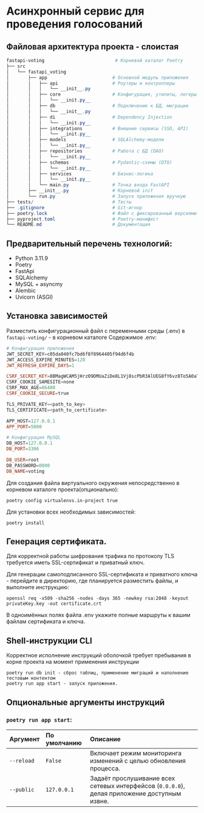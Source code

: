 # Асинхронный сервис для проведения голосований
## Файловая архитектура проекта - слоистая
```powershell
fastapi-voting                          # Корневой каталог Poetry
├── src
│   └── fastapi_voting                 
│       ├── app                        # Основной модуль приложения
│       │   ├── api                    # Роутеры и контроллеры
│       │   │   └── __init__.py
│       │   ├── core                   # Конфигурация, утилиты, логеры
│       │   │   └── __init.py__        
│       │   ├── db                     # Подключение к БД, миграции
│       │   │   └── __init__.py
│       │   ├── di                     # Dependency Injection
│       │   │   └── __init.py__
│       │   ├── integrations           # Внешние сервисы (SSO, API)
│       │   │   └── __init.py__
│       │   ├── models                 # SQLAlchemy-модели
│       │   │   └── __init.py__
│       │   ├── repositories           # Работа с БД (DAO)
│       │   │   └── __init.py__
│       │   ├── schemas                # Pydantic-схемы (DTO)
│       │   │   └── __init.py__
│       │   ├── services               # Бизнес-логика
│       │   │   └── __init.py__
│       │   └── main.py                # Точка входа FastAPI
│       ├── __init__.py                # Корневой init
│       └── run.py                     # Запуск приложения вручную
├── tests/                             # Тесты
├── .gitignore                         # Git-игнор
├── poetry.lock                        # Файл с фиксированный версиями зависимостей (генерирует Poetry)
├── pyproject.toml                     # Poetry-манифест
└── README.md                          # Документация
```

## Предварительный перечень технологий:
- Python 3.11.9
- Poetry
- FastApi
- SQLAlchemy
- MySQL + asyncmy
- Alembic
- Uvicorn (ASGI)

## Установка зависимостей
Разместить конфигурационный файл с переменными среды (.env) в ``fastapi-voting/`` - в корневом каталоге
Содержимое .env:
```powershell
# Конфигурация приложения
JWT_SECRET_KEY=c05da040fc7bd6f8f8964405f94d6f4b
JWT_ACCESS_EXPIRE_MINUTES=120
JWT_REFRESH_EXPIRE_DAYS=1

CSRF_SECRET_KEY=8BMagWCAM5jHrz09DMUaZiDe8L1Vj8scPbR3AlUEG8fY6vz8To5A0aT9K0zSSuCU
CSRF_COOKIE_SAMESITE=none
CSRF_MAX_AGE=86400
CSRF_COOKIE_SECURE=true

TLS_PRIVATE_KEY=<path_to_key>
TLS_CERTIFICATE=<path_to_certificate>

APP_HOST=127.0.0.1
APP_PORT=5000

# Конфигурация MySQL
DB_HOST=127.0.0.1
DB_PORT=3306

DB_USER=root
DB_PASSWORD=0000
DB_NAME=voting

```

Для создания файла виртуального окружения непосредственно в корневом каталоге проекта(опционально):
```commandline
poetry config virtualenvs.in-project true
```
Для установки всех необходимых зависимостей:
```commandline
poetry install
```
## Генерация сертификата.
Для корректной работы шифрования трафика по протоколу TLS требуется иметь SSL-сертификат и приватный ключ.

Для генерации самоподписанного SSL-сертификата и приватного ключа - перейдите в директорию, где планируется разместить файлы, и выполните инструкцию:
```commandline
openssl req -x509 -sha256 -nodes -days 365 -newkey rsa:2048 -keyout privateKey.key -out certificate.crt
```
В одноимённых полях файла .env укажите полные маршруты к вашим файлам сертификата и ключа.

## Shell-инструкции CLI
Корректное исполнение инструкций оболочкой требует пребывания в корне проекта на момент применения инструкции
```commandline
poetry run db init - сброс таблиц, применение миграций и наполнение тестовым контентом
poetry run app start - запуск приложения.
```
## Опциональные аргументы инструкций
### `poetry run app start`:
| Аргумент   | По умолчанию | Описание                                                                                     |
|:-----------|:-------------|:---------------------------------------------------------------------------------------------|
| `--reload` | `False`      | Включает режим мониторинга изменений с целью обновления процесса.                            |
| `--public` | `127.0.0.1`  | Задаёт прослушивание всех сетевых интерфейсов (`0.0.0.0`), делая приложение доступным извне. |




